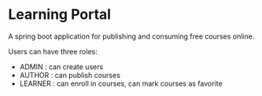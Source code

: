 # Learning Portal 

A spring boot application for publishing and consuming free courses online.

Users can have three roles: 
- ADMIN	: can create users
- AUTHOR : can publish courses
- LEARNER : can enroll in courses, can mark courses as favorite